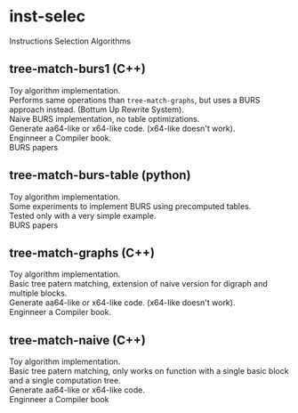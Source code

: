 # inst-selec

Instructions Selection Algorithms

## tree-match-burs1 (C++)

Toy algorithm implementation.  
Performs same operations than `tree-match-graphs`, but uses a BURS approach instead. (Bottum Up Rewrite System).  
Naive BURS implementation, no table optimizations.  
Generate aa64-like or x64-like code. (x64-like doesn't work).  
Enginneer a Compiler book.  
BURS papers

## tree-match-burs-table (python)

Toy algorithm implementation.  
Some experiments to implement BURS using precomputed tables.  
Tested only with a very simple example.  
BURS papers

## tree-match-graphs (C++)

Toy algorithm implementation.  
Basic tree patern matching, extension of naive version for digraph and multiple blocks.  
Generate aa64-like or x64-like code. (x64-like doesn't work).  
Enginneer a Compiler book.

## tree-match-naive (C++)

Toy algorithm implementation.  
Basic tree patern matching, only works on function with a single basic block and a single computation tree.  
Generate aa64-like or x64-like code.  
Enginneer a Compiler book
